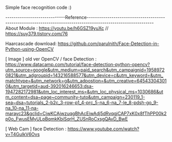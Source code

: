 
Simple face recognition code :)


-----------------------------Reference--------------------------------------------------------------------------------------------------------------
About Module : https://youtu.be/h6GSZ19yuXc // https://suy379.tistory.com/76

Haarcascade download: https://github.com/parulnith/Face-Detection-in-Python-using-OpenCV

[ Image ] old ver OpenCV / face Detection : https://www.datacamp.com/tutorial/face-detection-python-opencv?utm_source=google&utm_medium=paid_search&utm_campaignid=19589720821&utm_adgroupid=143216588577&utm_device=c&utm_keyword=&utm_matchtype=&utm_network=g&utm_adpostion=&utm_creative=645433043010&utm_targetid=aud-392016246653:dsa-1947282172981&utm_loc_interest_ms=&utm_loc_physical_ms=1030686&utm_content=dsa~page~community-tuto&utm_campaign=230119_1-sea~dsa~tutorials_2-b2c_3-row-p1_4-prc_5-na_6-na_7-le_8-pdsh-go_9-na_10-na_11-na-marayc23&gclid=CjwKCAjwzuqgBhAcEiwAdj5dRvqgjCAP7xK0x8fThPP00k2p0o_FwusEMyULpBqmkKbiSqrH_ZUSnRoCxsgQAvD_BwE

[ Web Cam ] face Detection : https://www.youtube.com/watch?v=T4GulkV6Ovs
